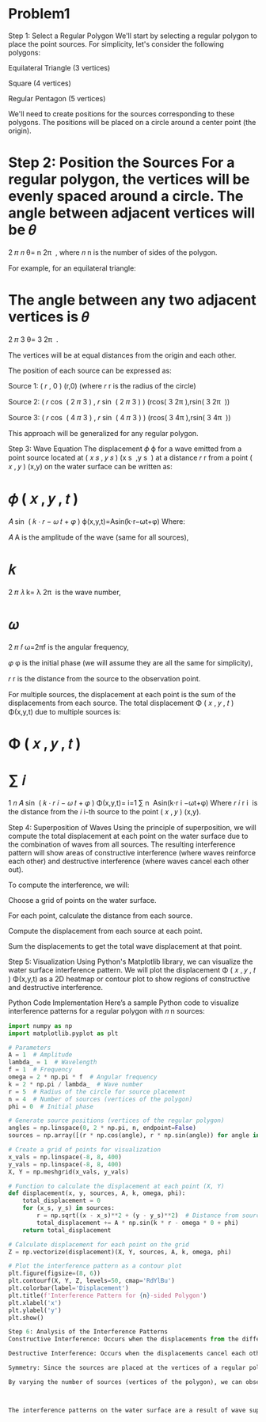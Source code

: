 # Problem1
Step 1: Select a Regular Polygon
We'll start by selecting a regular polygon to place the point sources. For simplicity, let's consider the following polygons:

Equilateral Triangle (3 vertices)

Square (4 vertices)

Regular Pentagon (5 vertices)

We'll need to create positions for the sources corresponding to these polygons. The positions will be placed on a circle around a center point (the origin).

Step 2: Position the Sources
For a regular polygon, the vertices will be evenly spaced around a circle. The angle between adjacent vertices will be 
𝜃
=
2
𝜋
𝑛
θ= 
n
2π
​
 , where 
𝑛
n is the number of sides of the polygon.

For example, for an equilateral triangle:

The angle between any two adjacent vertices is 
𝜃
=
2
𝜋
3
θ= 
3
2π
​
 .

The vertices will be at equal distances from the origin and each other.

The position of each source can be expressed as:

Source 1: 
(
𝑟
,
0
)
(r,0) (where 
𝑟
r is the radius of the circle)

Source 2: 
(
𝑟
cos
⁡
(
2
𝜋
3
)
,
𝑟
sin
⁡
(
2
𝜋
3
)
)
(rcos( 
3
2π
​
 ),rsin( 
3
2π
​
 ))

Source 3: 
(
𝑟
cos
⁡
(
4
𝜋
3
)
,
𝑟
sin
⁡
(
4
𝜋
3
)
)
(rcos( 
3
4π
​
 ),rsin( 
3
4π
​
 ))

This approach will be generalized for any regular polygon.

Step 3: Wave Equation
The displacement 
𝜙
ϕ for a wave emitted from a point source located at 
(
𝑥
𝑠
,
𝑦
𝑠
)
(x 
s
​
 ,y 
s
​
 ) at a distance 
𝑟
r from a point 
(
𝑥
,
𝑦
)
(x,y) on the water surface can be written as:

𝜙
(
𝑥
,
𝑦
,
𝑡
)
=
𝐴
sin
⁡
(
𝑘
⋅
𝑟
−
𝜔
𝑡
+
𝜑
)
ϕ(x,y,t)=Asin(k⋅r−ωt+φ)
Where:

𝐴
A is the amplitude of the wave (same for all sources),

𝑘
=
2
𝜋
𝜆
k= 
λ
2π
​
  is the wave number,

𝜔
=
2
𝜋
𝑓
ω=2πf is the angular frequency,

𝜑
φ is the initial phase (we will assume they are all the same for simplicity),

𝑟
r is the distance from the source to the observation point.

For multiple sources, the displacement at each point is the sum of the displacements from each source. The total displacement 
Φ
(
𝑥
,
𝑦
,
𝑡
)
Φ(x,y,t) due to multiple sources is:

Φ
(
𝑥
,
𝑦
,
𝑡
)
=
∑
𝑖
=
1
𝑛
𝐴
sin
⁡
(
𝑘
⋅
𝑟
𝑖
−
𝜔
𝑡
+
𝜑
)
Φ(x,y,t)= 
i=1
∑
n
​
 Asin(k⋅r 
i
​
 −ωt+φ)
Where 
𝑟
𝑖
r 
i
​
  is the distance from the 
𝑖
i-th source to the point 
(
𝑥
,
𝑦
)
(x,y).

Step 4: Superposition of Waves
Using the principle of superposition, we will compute the total displacement at each point on the water surface due to the combination of waves from all sources. The resulting interference pattern will show areas of constructive interference (where waves reinforce each other) and destructive interference (where waves cancel each other out).

To compute the interference, we will:

Choose a grid of points on the water surface.

For each point, calculate the distance from each source.

Compute the displacement from each source at each point.

Sum the displacements to get the total wave displacement at that point.

Step 5: Visualization
Using Python's Matplotlib library, we can visualize the water surface interference pattern. We will plot the displacement 
Φ
(
𝑥
,
𝑦
,
𝑡
)
Φ(x,y,t) as a 2D heatmap or contour plot to show regions of constructive and destructive interference.

Python Code Implementation
Here’s a sample Python code to visualize interference patterns for a regular polygon with 
𝑛
n sources:


```python
import numpy as np
import matplotlib.pyplot as plt

# Parameters
A = 1  # Amplitude
lambda_ = 1  # Wavelength
f = 1  # Frequency
omega = 2 * np.pi * f  # Angular frequency
k = 2 * np.pi / lambda_  # Wave number
r = 5  # Radius of the circle for source placement
n = 4  # Number of sources (vertices of the polygon)
phi = 0  # Initial phase

# Generate source positions (vertices of the regular polygon)
angles = np.linspace(0, 2 * np.pi, n, endpoint=False)
sources = np.array([(r * np.cos(angle), r * np.sin(angle)) for angle in angles])

# Create a grid of points for visualization
x_vals = np.linspace(-8, 8, 400)
y_vals = np.linspace(-8, 8, 400)
X, Y = np.meshgrid(x_vals, y_vals)

# Function to calculate the displacement at each point (X, Y)
def displacement(x, y, sources, A, k, omega, phi):
    total_displacement = 0
    for (x_s, y_s) in sources:
        r = np.sqrt((x - x_s)**2 + (y - y_s)**2)  # Distance from source to point
        total_displacement += A * np.sin(k * r - omega * 0 + phi)
    return total_displacement

# Calculate displacement for each point on the grid
Z = np.vectorize(displacement)(X, Y, sources, A, k, omega, phi)

# Plot the interference pattern as a contour plot
plt.figure(figsize=(8, 6))
plt.contourf(X, Y, Z, levels=50, cmap='RdYlBu')
plt.colorbar(label='Displacement')
plt.title(f'Interference Pattern for {n}-sided Polygon')
plt.xlabel('x')
plt.ylabel('y')
plt.show()

Step 6: Analysis of the Interference Patterns
Constructive Interference: Occurs when the displacements from the different sources reinforce each other. In the plot, this is where the displacement is large and positive.

Destructive Interference: Occurs when the displacements cancel each other out. This will show up as regions where the displacement is near zero or negative.

Symmetry: Since the sources are placed at the vertices of a regular polygon, we expect the interference pattern to be symmetric with respect to the center of the polygon.

By varying the number of sources (vertices of the polygon), we can observe how the interference patterns change with the configuration of the point sources.



The interference patterns on the water surface are a result of wave superposition, with constructive and destructive regions. The chosen polygon affects the symmetry and nature of these patterns. The Python code provided can be easily adapted for different regular polygons and can help visualize how waves interact from multiple sources.